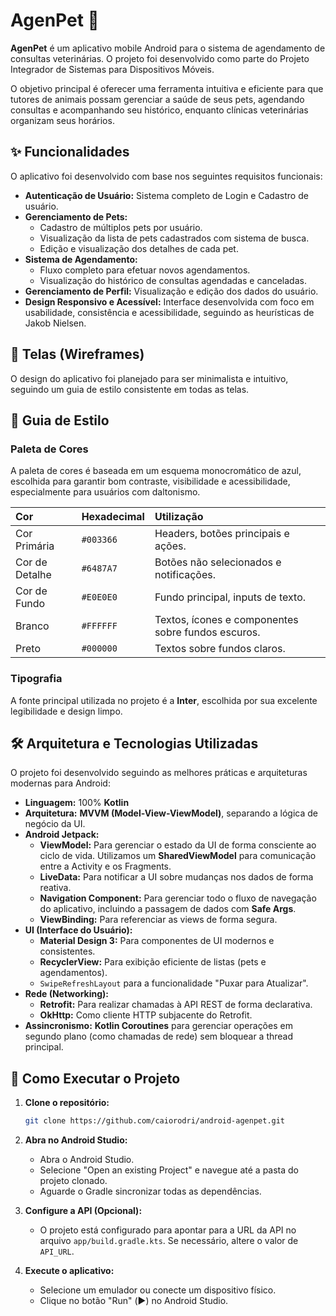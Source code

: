 # AgenPet 🐾

**AgenPet** é um aplicativo mobile Android para o sistema de agendamento de consultas veterinárias. O projeto foi desenvolvido como parte do Projeto Integrador de Sistemas para Dispositivos Móveis.

O objetivo principal é oferecer uma ferramenta intuitiva e eficiente para que tutores de animais possam gerenciar a saúde de seus pets, agendando consultas e acompanhando seu histórico, enquanto clínicas veterinárias organizam seus horários.

## ✨ Funcionalidades

O aplicativo foi desenvolvido com base nos seguintes requisitos funcionais:

* **Autenticação de Usuário:** Sistema completo de Login e Cadastro de usuário.
* **Gerenciamento de Pets:**
    * Cadastro de múltiplos pets por usuário.
    * Visualização da lista de pets cadastrados com sistema de busca.
    * Edição e visualização dos detalhes de cada pet.
* **Sistema de Agendamento:**
    * Fluxo completo para efetuar novos agendamentos.
    * Visualização do histórico de consultas agendadas e canceladas.
* **Gerenciamento de Perfil:** Visualização e edição dos dados do usuário.
* **Design Responsivo e Acessível:** Interface desenvolvida com foco em usabilidade, consistência e acessibilidade, seguindo as heurísticas de Jakob Nielsen.

## 📱 Telas (Wireframes)

O design do aplicativo foi planejado para ser minimalista e intuitivo, seguindo um guia de estilo consistente em todas as telas.

## 🎨 Guia de Estilo

### Paleta de Cores
A paleta de cores é baseada em um esquema monocromático de azul, escolhida para garantir bom contraste, visibilidade e acessibilidade, especialmente para usuários com daltonismo.

| Cor | Hexadecimal | Utilização |
| :--- | :--- | :--- |
| Cor Primária | `#003366` | Headers, botões principais e ações. |
| Cor de Detalhe | `#6487A7` | Botões não selecionados e notificações.|
| Cor de Fundo | `#E0E0E0` | Fundo principal, inputs de texto. |
| Branco | `#FFFFFF` | Textos, ícones e componentes sobre fundos escuros. |
| Preto | `#000000` | Textos sobre fundos claros. |

### Tipografia
A fonte principal utilizada no projeto é a **Inter**, escolhida por sua excelente legibilidade e design limpo.

## 🛠️ Arquitetura e Tecnologias Utilizadas

O projeto foi desenvolvido seguindo as melhores práticas e arquiteturas modernas para Android:

* **Linguagem:** 100% **Kotlin**
* **Arquitetura:** **MVVM (Model-View-ViewModel)**, separando a lógica de negócio da UI.
* **Android Jetpack:**
    * **ViewModel:** Para gerenciar o estado da UI de forma consciente ao ciclo de vida. Utilizamos um **SharedViewModel** para comunicação entre a Activity e os Fragments.
    * **LiveData:** Para notificar a UI sobre mudanças nos dados de forma reativa.
    * **Navigation Component:** Para gerenciar todo o fluxo de navegação do aplicativo, incluindo a passagem de dados com **Safe Args**.
    * **ViewBinding:** Para referenciar as views de forma segura.
* **UI (Interface do Usuário):**
    * **Material Design 3:** Para componentes de UI modernos e consistentes.
    * **RecyclerView:** Para exibição eficiente de listas (pets e agendamentos).
    * `SwipeRefreshLayout` para a funcionalidade "Puxar para Atualizar".
* **Rede (Networking):**
    * **Retrofit:** Para realizar chamadas à API REST de forma declarativa.
    * **OkHttp:** Como cliente HTTP subjacente do Retrofit.
* **Assincronismo:** **Kotlin Coroutines** para gerenciar operações em segundo plano (como chamadas de rede) sem bloquear a thread principal.

## 🚀 Como Executar o Projeto

1.  **Clone o repositório:**
    ```bash
    git clone https://github.com/caiorodri/android-agenpet.git
    ```
2.  **Abra no Android Studio:**
    * Abra o Android Studio.
    * Selecione "Open an existing Project" e navegue até a pasta do projeto clonado.
    * Aguarde o Gradle sincronizar todas as dependências.

3.  **Configure a API (Opcional):**
    * O projeto está configurado para apontar para a URL da API no arquivo `app/build.gradle.kts`. Se necessário, altere o valor de `API_URL`.

4.  **Execute o aplicativo:**
    * Selecione um emulador ou conecte um dispositivo físico.
    * Clique no botão "Run" (▶️) no Android Studio.